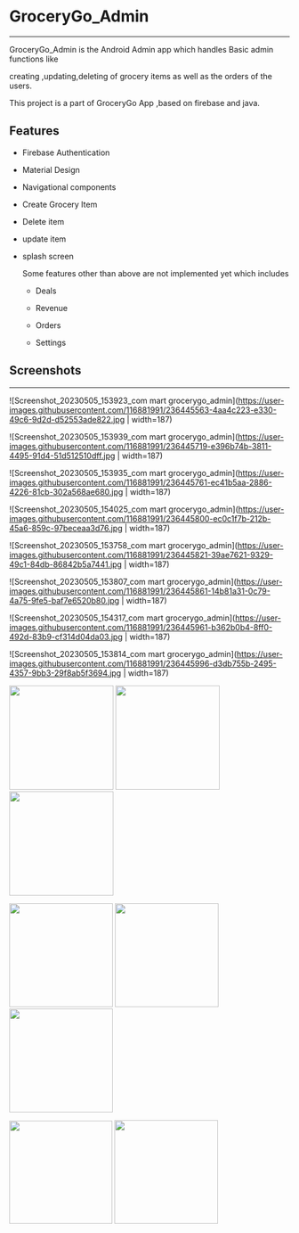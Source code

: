 # GroceryGo_Admin

---

GroceryGo_Admin is the Android Admin app which handles Basic admin functions like 

creating ,updating,deleting  of grocery items as well as the orders of the users.

This project is a part of GroceryGo App ,based on firebase and java.



## Features

- Firebase Authentication

- Material Design

- Navigational components

- Create Grocery Item

- Delete item

- update item

- splash screen
  
  Some features other than above are not implemented yet which includes
  
  - Deals
  
  - Revenue
  
  - Orders
  
  - Settings

## Screenshots

---

![Screenshot_20230505_153923_com mart grocerygo_admin](https://user-images.githubusercontent.com/116881991/236445563-4aa4c223-e330-49c6-9d2d-d52553ade822.jpg | width=187)

![Screenshot_20230505_153939_com mart grocerygo_admin](https://user-images.githubusercontent.com/116881991/236445719-e396b74b-3811-4495-91d4-51d512510dff.jpg | width=187)

![Screenshot_20230505_153935_com mart grocerygo_admin](https://user-images.githubusercontent.com/116881991/236445761-ec41b5aa-2886-4226-81cb-302a568ae680.jpg | width=187)


![Screenshot_20230505_154025_com mart grocerygo_admin](https://user-images.githubusercontent.com/116881991/236445800-ec0c1f7b-212b-45a6-859c-97beceaa3d76.jpg | width=187)

![Screenshot_20230505_153758_com mart grocerygo_admin](https://user-images.githubusercontent.com/116881991/236445821-39ae7621-9329-49c1-84db-86842b5a7441.jpg | width=187)

![Screenshot_20230505_153807_com mart grocerygo_admin](https://user-images.githubusercontent.com/116881991/236445861-14b81a31-0c79-4a75-9fe5-baf7e6520b80.jpg | width=187)


![Screenshot_20230505_154317_com mart grocerygo_admin](https://user-images.githubusercontent.com/116881991/236445961-b362b0b4-8ff0-492d-83b9-cf314d04da03.jpg | width=187)

![Screenshot_20230505_153814_com mart grocerygo_admin](https://user-images.githubusercontent.com/116881991/236445996-d3db755b-2495-4357-9bb3-29f8ab5f3694.jpg | width=187)




<img title="" src="file:///home/jack/.config/marktext/images/2023-05-05-15-44-27-Screenshot_20230505_153935_com.mart.grocerygo_admin.jpg" alt="" width="187">   <img title="" src="file:///home/jack/.config/marktext/images/2023-05-05-15-46-16-Screenshot_20230505_153939_com.mart.grocerygo_admin.jpg" alt="" width="187">   <img title="" src="file:///home/jack/.config/marktext/images/2023-05-05-15-47-11-Screenshot_20230505_153758_com.mart.grocerygo_admin.jpg" alt="" width="187">

<img title="" src="file:///home/jack/.config/marktext/images/2023-05-05-15-48-20-Screenshot_20230505_154317_com.mart.grocerygo_admin.jpg" alt="" width="186">   <img title="" src="file:///home/jack/.config/marktext/images/2023-05-05-15-49-01-Screenshot_20230505_153807_com.mart.grocerygo_admin.jpg" alt="" width="186">   <img title="" src="file:///home/jack/.config/marktext/images/2023-05-05-15-49-56-Screenshot_20230505_153814_com.mart.grocerygo_admin.jpg" alt="" width="186">

<img title="" src="file:///home/jack/.config/marktext/images/2023-05-05-15-50-51-Screenshot_20230505_153923_com.mart.grocerygo_admin.jpg" alt="" width="185">  <img title="" src="file:///home/jack/.config/marktext/images/2023-05-05-15-52-01-Screenshot_20230505_154025_com.mart.grocerygo_admin.jpg" alt="" width="186">
